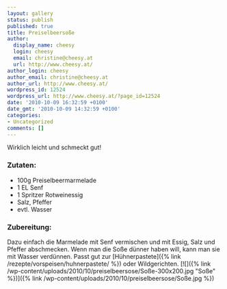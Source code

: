 ```yaml
---
layout: gallery
status: publish
published: true
title: Preiselbeersoße
author:
  display_name: cheesy
  login: cheesy
  email: christine@cheesy.at
  url: http://www.cheesy.at/
author_login: cheesy
author_email: christine@cheesy.at
author_url: http://www.cheesy.at/
wordpress_id: 12524
wordpress_url: http://www.cheesy.at/?page_id=12524
date: '2010-10-09 16:32:59 +0100'
date_gmt: '2010-10-09 14:32:59 +0100'
categories:
- Uncategorized
comments: []
---
```

<!--:de-->Wirklich leicht und schmeckt gut!
### Zutaten:
- 100g Preiselbeermarmelade
- 1 EL Senf
- 1 Spritzer Rotweinessig
- Salz, Pfeffer
- evtl. Wasser
### Zubereitung:
Dazu einfach die Marmelade mit Senf vermischen und mit Essig, Salz und Pfeffer abschmecken. Wenn man die Soße dünner haben will, kann man sie mit Wasser verdünnen. Passt gut zur [Hühnerpastete]({% link /rezepte/vorspeisen/huhnerpastete/ %}) oder Wildgerichten.
[![]({% link /wp-content/uploads/2010/10/preiselbeersose/Soße-300x200.jpg "Soße" %})]({% link /wp-content/uploads/2010/10/preiselbeersose/Soße.jpg %})
<!--:-->

